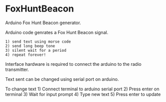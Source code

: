 # FoxHuntBeacon
Arduino Fox Hunt Beacon generator.

Arduino code genrates a Fox Hunt Beacon signal.

	1) send text using morse code 
	2) send long beep tone 
	3) silent wait for a period
	4) repeat forever! 

Interface hardware is required to connect the arduino to the radio transmitter.

Text sent can be changed using serial port on arduino.

To change text
	1) Connect terminal to arduino serial port
	2) Press enter on terminal
	3) Wait for input prompt
	4) Type new text
	5) Press enter to update
